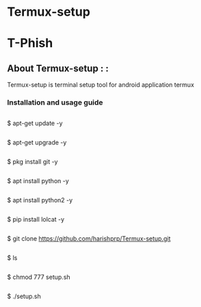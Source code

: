 # Termux-setup
# T-Phish

## About Termux-setup : :

Termux-setup is terminal setup tool for android application termux

### Installation and usage guide
```
```
$ apt-get update -y
```
```
$ apt-get upgrade -y
```
```
$ pkg install git -y
```
```
$ apt install python -y
```
```
$ apt install python2 -y
```
```
$ pip install lolcat -y
```
```
$ git clone https://github.com/harishprp/Termux-setup.git
```
```
$ ls
```
```
$ chmod 777 setup.sh
```
```
$ ./setup.sh


